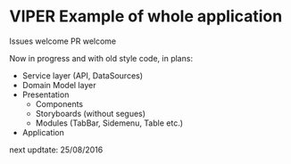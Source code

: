 # VIPER Example of whole application

Issues welcome
PR welcome

Now in progress and with old style code, in plans:
- Service layer (API, DataSources)
- Domain Model layer
- Presentation
  - Components
  - Storyboards (without segues)
  - Modules (TabBar, Sidemenu, Table etc.)
- Application

next updtate: 25/08/2016
  
